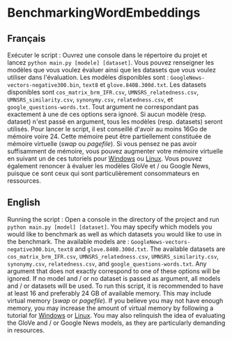 # BenchmarkingWordEmbeddings
## Français
Exécuter le script : Ouvrez une console dans le répertoire du projet et lancez `python main.py [modele] [dataset]`. Vous pouvez renseigner les modèles que vous voulez évaluer ainsi que les datasets que vous voulez utiliser dans l'évaluation.
Les modèles disponibles sont : `GoogleNews-vectors-negative300.bin`, `text8` et `glove.840B.300d.txt`. Les datasets disponibles sont `cos_matrix_brm_IFR.csv`, `UMNSRS_relatedness.csv`, `UMNSRS_similarity.csv`, `synonymy.csv`, `relatedness.csv`, et `google_questions-words.txt`. Tout argument ne correspondant pas exactement à une de ces options sera ignoré. Si aucun modèle (resp. dataset) n'est passé en argument, tous les modèles (resp. datasets) seront utilisés.
Pour lancer le script, il est conseillé d'avoir au moins 16Go de mémoire voire 24. Cette mémoire peut être partiellement constituée de mémoire virtuelle (_swap_ ou _pagefile_). Si vous pensez ne pas avoir suffisamment de mémoire, vous pouvez augmenter votre mémoire virtuelle en suivant un de ces tutoriels pour [Windows](https://www.online-tech-tips.com/computer-tips/simple-ways-to-increase-your-computers-performace-configuring-the-paging-file/) ou [Linux](https://www.linux.com/learn/increase-your-available-swap-space-swap-file). Vous pouvez également renoncer à évaluer les modèles GloVe et / ou Google News, puisque ce sont ceux qui sont particulièrement consommateurs en ressources.

## English
Running the script : Open a console in the directory of the project and run `python main.py [model] [dataset]`. You may specify which models you would like to benchmark as well as which datasets you would like to use in the benchmark.
The available models are : `GoogleNews-vectors-negative300.bin`, `text8` and `glove.840B.300d.txt`. The available datasets are `cos_matrix_brm_IFR.csv`, `UMNSRS_relatedness.csv`, `UMNSRS_similarity.csv`, `synonymy.csv`, `relatedness.csv`, and `google_questions-words.txt`. Any argument that does not exactly correspond to one of these options will be ignored. If no model and / or no dataset is passed as argument, all models and / or datasets will be used.
To run this script, it is recommended to have at least 16 and preferably 24 GB of available memory. This may include virtual memory (_swap_ or _pagefile_). If you believe you may not have enough memory, you may increase the amount of virtual memory by following a tutorial for [Windows](https://www.online-tech-tips.com/computer-tips/simple-ways-to-increase-your-computers-performace-configuring-the-paging-file/) or [Linux](https://www.linux.com/learn/increase-your-available-swap-space-swap-file). You may also relinquish the idea of evaluating the GloVe and / or Google News models, as they are particularly demanding in resources.